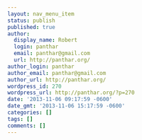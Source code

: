 ```yaml
---
layout: nav_menu_item
status: publish
published: true
author:
  display_name: Robert
  login: panthar
  email: panthar@gmail.com
  url: http://panthar.org/
author_login: panthar
author_email: panthar@gmail.com
author_url: http://panthar.org/
wordpress_id: 270
wordpress_url: http://panthar.org/?p=270
date: '2013-11-06 09:17:59 -0600'
date_gmt: '2013-11-06 15:17:59 -0600'
categories: []
tags: []
comments: []
---
```


